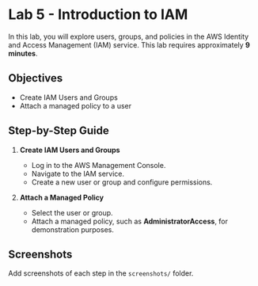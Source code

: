 # Lab 5 - Introduction to IAM

In this lab, you will explore users, groups, and policies in the AWS Identity and Access Management (IAM) service. This lab requires approximately **9 minutes**.

## Objectives
- Create IAM Users and Groups
- Attach a managed policy to a user

## Step-by-Step Guide

1. **Create IAM Users and Groups**
   - Log in to the AWS Management Console.
   - Navigate to the IAM service.
   - Create a new user or group and configure permissions.

2. **Attach a Managed Policy**
   - Select the user or group.
   - Attach a managed policy, such as **AdministratorAccess**, for demonstration purposes.

## Screenshots
Add screenshots of each step in the `screenshots/` folder.
